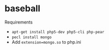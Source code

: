 baseball
========
Requirements
* `apt-get install php5-dev php5-cli php-pear`
* `pecl install mongo`
* Add `extension=mongo.so` to php.ini
